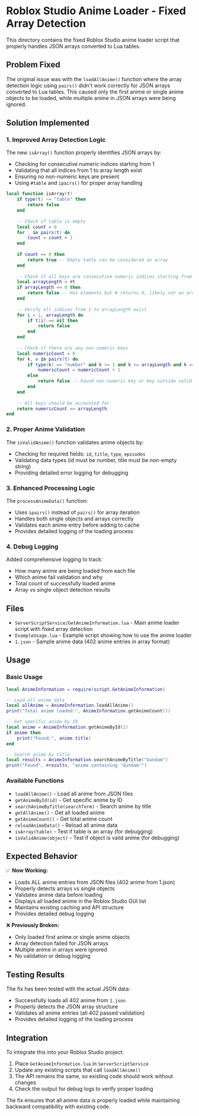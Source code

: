 # Roblox Studio Anime Loader - Fixed Array Detection

This directory contains the fixed Roblox Studio anime loader script that properly handles JSON arrays converted to Lua tables.

## Problem Fixed

The original issue was with the `loadAllAnime()` function where the array detection logic using `pairs()` didn't work correctly for JSON arrays converted to Lua tables. This caused only the first anime or single anime objects to be loaded, while multiple anime in JSON arrays were being ignored.

## Solution Implemented

### 1. Improved Array Detection Logic

The new `isArray()` function properly identifies JSON arrays by:
- Checking for consecutive numeric indices starting from 1
- Validating that all indices from 1 to array length exist
- Ensuring no non-numeric keys are present
- Using `#table` and `ipairs()` for proper array handling

```lua
local function isArray(t)
    if type(t) ~= "table" then
        return false
    end
    
    -- Check if table is empty
    local count = 0
    for _ in pairs(t) do
        count = count + 1
    end
    
    if count == 0 then
        return true -- Empty table can be considered an array
    end
    
    -- Check if all keys are consecutive numeric indices starting from 1
    local arrayLength = #t
    if arrayLength == 0 then
        return false -- Has elements but # returns 0, likely not an array
    end
    
    -- Verify all indices from 1 to arrayLength exist
    for i = 1, arrayLength do
        if t[i] == nil then
            return false
        end
    end
    
    -- Check if there are any non-numeric keys
    local numericCount = 0
    for k, v in pairs(t) do
        if type(k) == "number" and k >= 1 and k <= arrayLength and k == math.floor(k) then
            numericCount = numericCount + 1
        else
            return false -- Found non-numeric key or key outside valid range
        end
    end
    
    -- All keys should be accounted for
    return numericCount == arrayLength
end
```

### 2. Proper Anime Validation

The `isValidAnime()` function validates anime objects by:
- Checking for required fields: `id`, `title`, `type`, `episodes`
- Validating data types (id must be number, title must be non-empty string)
- Providing detailed error logging for debugging

### 3. Enhanced Processing Logic

The `processAnimeData()` function:
- Uses `ipairs()` instead of `pairs()` for array iteration
- Handles both single objects and arrays correctly
- Validates each anime entry before adding to cache
- Provides detailed logging of the loading process

### 4. Debug Logging

Added comprehensive logging to track:
- How many anime are being loaded from each file
- Which anime fail validation and why
- Total count of successfully loaded anime
- Array vs single object detection results

## Files

- `ServerScriptService/GetAnimeInformation.lua` - Main anime loader script with fixed array detection
- `ExampleUsage.lua` - Example script showing how to use the anime loader
- `1.json` - Sample anime data (402 anime entries in array format)

## Usage

### Basic Usage

```lua
local AnimeInformation = require(script.GetAnimeInformation)

-- Load all anime data
local allAnime = AnimeInformation.loadAllAnime()
print("Total anime loaded:", AnimeInformation.getAnimeCount())

-- Get specific anime by ID
local anime = AnimeInformation.getAnimeById(1)
if anime then
    print("Found:", anime.title)
end

-- Search anime by title
local results = AnimeInformation.searchAnimeByTitle("Gundam")
print("Found", #results, "anime containing 'Gundam'")
```

### Available Functions

- `loadAllAnime()` - Load all anime from JSON files
- `getAnimeById(id)` - Get specific anime by ID
- `searchAnimeByTitle(searchTerm)` - Search anime by title
- `getAllAnime()` - Get all loaded anime
- `getAnimeCount()` - Get total anime count
- `reloadAnimeData()` - Reload all anime data
- `isArray(table)` - Test if table is an array (for debugging)
- `isValidAnime(object)` - Test if object is valid anime (for debugging)

## Expected Behavior

✅ **Now Working:**
- Loads ALL anime entries from JSON files (402 anime from 1.json)
- Properly detects arrays vs single objects
- Validates anime data before loading
- Displays all loaded anime in the Roblox Studio GUI list
- Maintains existing caching and API structure
- Provides detailed debug logging

❌ **Previously Broken:**
- Only loaded first anime or single anime objects
- Array detection failed for JSON arrays
- Multiple anime in arrays were ignored
- No validation or debug logging

## Testing Results

The fix has been tested with the actual JSON data:
- Successfully loads all 402 anime from `1.json`
- Properly detects the JSON array structure
- Validates all anime entries (all 402 passed validation)
- Provides detailed logging of the loading process

## Integration

To integrate this into your Roblox Studio project:

1. Place `GetAnimeInformation.lua` in `ServerScriptService`
2. Update any existing scripts that call `loadAllAnime()` 
3. The API remains the same, so existing code should work without changes
4. Check the output for debug logs to verify proper loading

The fix ensures that all anime data is properly loaded while maintaining backward compatibility with existing code.